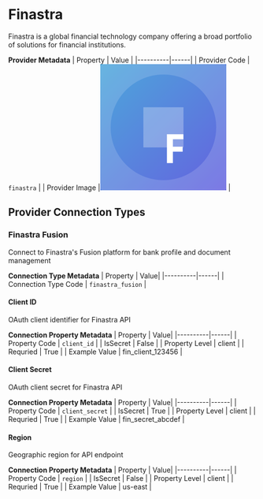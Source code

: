 # Finastra
Finastra is a global financial technology company offering a broad portfolio of solutions for financial institutions.

**Provider Metadata**
| Property | Value |
|----------|------|
| Provider Code | `finastra` |
| Provider Image |![Finastra Provider Small Image](./images/finastra_small.png) |

## Provider Connection Types

<a name="finastra_fusion"></a>
### Finastra Fusion
Connect to Finastra's Fusion platform for bank profile and document management

**Connection Type Metadata**
| Property | Value|
|----------|------|
| Connection Type Code | `finastra_fusion` |

<a name="client_id"></a>
#### Client ID
OAuth client identifier for Finastra API

**Connection Property Metadata**
| Property | Value|
|----------|------|
| Property Code | `client_id` |
| IsSecret | False |
| Property Level | client |
| Requried | True |
| Example Value | fin_client_123456 |

<a name="client_secret"></a>
#### Client Secret
OAuth client secret for Finastra API

**Connection Property Metadata**
| Property | Value|
|----------|------|
| Property Code | `client_secret` |
| IsSecret | True |
| Property Level | client |
| Requried | True |
| Example Value | fin_secret_abcdef |

<a name="region"></a>
#### Region
Geographic region for API endpoint

**Connection Property Metadata**
| Property | Value|
|----------|------|
| Property Code | `region` |
| IsSecret | False |
| Property Level | client |
| Requried | True |
| Example Value | us-east |



